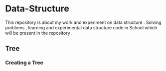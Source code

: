 # Data-Structure
This repository is about my work and experiment on data structure . Solving problems , learning and experimental data structure code in School which will be present in the repository .

## Tree
### Creating a Tree

